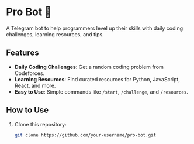 # Pro Bot 🤖

A Telegram bot to help programmers level up their skills with daily coding challenges, learning resources, and tips.

## Features
- **Daily Coding Challenges**: Get a random coding problem from Codeforces.
- **Learning Resources**: Find curated resources for Python, JavaScript, React, and more.
- **Easy to Use**: Simple commands like `/start`, `/challenge`, and `/resources`.

## How to Use
1. Clone this repository:
   ```bash
   git clone https://github.com/your-username/pro-bot.git
